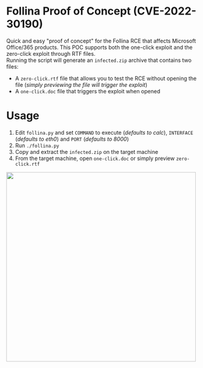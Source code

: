 # Follina Proof of Concept (CVE-2022-30190)

Quick and easy "proof of concept" for the Follina RCE that affects Microsoft Office/365 products. This POC supports both the one-click exploit and the zero-click exploit through RTF files.  
Running the script will generate an `infected.zip` archive that contains two files:
* A `zero-click.rtf` file that allows you to test the RCE without opening the file (*simply previewing the file will trigger the exploit*)
* A `one-click.doc` file that triggers the exploit when opened

# Usage
1. Edit `follina.py` and set `COMMAND` to execute (*defaults to calc*), `INTERFACE` (*defaults to eth0*) and `PORT` (*defaults to 8000*)
2. Run `./follina.py`
3. Copy and extract the `infected.zip` on the target machine
4. From the target machine, open `one-click.doc` or simply preview `zero-click.rtf`

<img src="https://i.ibb.co/FH0M3cC/follina-01.png" width="500" />
